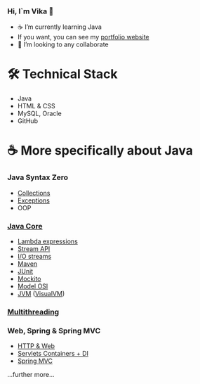 ### Hi, I`m Vika 👋
- :coffee: I’m currently learning Java
- If you want, you can see my <a href="https://imlivi.github.io/site-portfolio/">portfolio website</a>
- 👯 I’m looking to any collaborate
# 🛠 Technical Stack
* Java
* HTML & CSS
* MySQL, Oracle
* GitHub

# ☕️ More specifically about Java
### Java Syntax Zero
* <a href="https://github.com/imLIVI/Collections.git">Collections</a>
* <a href="https://github.com/imLIVI/Exceptions.git">Exceptions</a>
* OOP
### <a href="https://github.com/imLIVI/Netology-JavaCore.git">Java Core</a>
* <a href="https://github.com/imLIVI/Netology-JavaCore.git">Lambda expressions</a>
* <a href="https://github.com/imLIVI/Netology-JavaCore.git">Stream API</a>
* <a href="https://github.com/imLIVI/Netology-JavaCore.git">I/O streams</a>
* <a href="https://github.com/imLIVI/Multi-moduleMaven.git">Maven</a>
* <a href="https://github.com/imLIVI/JUnit-Hamcrest.git">JUnit</a>
* <a href="https://github.com/imLIVI/Netology-JavaCore.git">Mockito</a>
* <a href="https://github.com/imLIVI/ClientServerApp-OSI_v2.git">Model OSI</a>
* <a href="https://github.com/imLIVI/UnderstandingJVM.git">JVM</a> (<a href="https://github.com/imLIVI/ExploringJVMviaVisualVM.git">VisualVM</a>)
### <a href="https://github.com/imLIVI/Netology-Multithreading.git">Multithreading</a>

### Web, Spring & Spring MVC
* <a href="https://github.com/imLIVI/HTTPAndModernWeb.git">HTTP & Web</a>
* <a href="https://github.com/imLIVI/Servlets-Containers.git">Servlets Containers + DI</a>
* <a href="https://github.com/imLIVI/SpringWebMVC.git">Spring MVC</a>

...further more...


<!--
**imLIVI/imLIVI** is a ✨ _special_ ✨ repository because its `README.md` (this file) appears on your GitHub profile.

Here are some ideas to get you started:

- 🔭 I’m currently working on ...
- 🌱 I’m currently learning ...
- 👯 I’m looking to collaborate on ...
- 🤔 I’m looking for help with ...
- 💬 Ask me about ...
- 📫 How to reach me: ...
- 😄 Pronouns: ...
- ⚡ Fun fact: ...
-->
